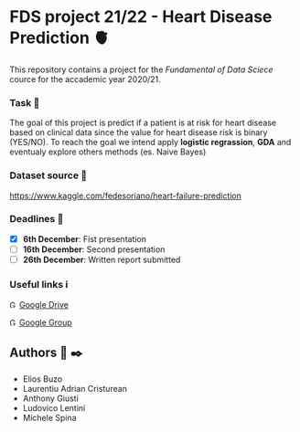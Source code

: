 # FDS project 21/22 - Heart Disease Prediction :anatomical_heart:

This repository contains a project for the _Fundamental of Data Sciece_  cource for the accademic year 2020/21.

### Task :bowling:
The goal of this project is predict if a patient is at risk for heart disease based on clinical data since the value for heart disease risk is binary (YES/NO).
To reach the goal we intend apply **logistic regrassion**, **GDA** and eventualy explore others methods (es. Naive Bayes) 

### Dataset source :paperclip:
https://www.kaggle.com/fedesoriano/heart-failure-prediction


### Deadlines :date:
- [x] **6th December**: Fist presentation
- [ ] **16th December**: Second presentation
- [ ] **26th December**: Written report submitted

### Useful links :information_source:
<img src="http://download.seaicons.com/download/i98308/dakirby309/simply-styled/dakirby309-simply-styled-google-drive.ico" alt="Google Drive Icon" width="13"/> [Google Drive](https://drive.google.com/drive/u/1/folders/1vdwBkEDXcKa6vKXDMDjzAo4xX2o2BBUs)

<img src="https://i2.wp.com/9to5google.com/wp-content/uploads/sites/4/2021/07/new-google-groups-logo.png?ssl=1" alt="Google Group Icon" width="13"/> [Google Group](https://groups.google.com/u/1/a/di.uniroma1.it/g/fds-21-22
)

## Authors :busts_in_silhouette: :black_nib:
- Elios Buzo
- Laurentiu Adrian Cristurean
- Anthony Giusti
- Ludovico Lentini
- Michele Spina
